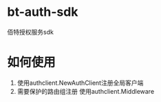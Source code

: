 # bt-auth-sdk
佰特授权服务sdk

# 如何使用
1. 使用authclient.NewAuthClient注册全局客户端
2. 需要保护的路由组注册 使用authclient.Middleware
